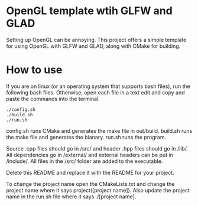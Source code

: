 # OpenGL template wtih GLFW and GLAD
Setting up OpenGL can be annoying. This project offers a simple template for using OpenGL with GLFW and GLAD, along with CMake for building.

# How to use
If you are on linux (or an operating system that supports bash files), run the following bash files. Otherwise, open each file in a text edit and copy and paste the commands into the terminal.
```
./config.sh
./build.sh
./run.sh
```
config.sh runs CMake and generates the make file in out/build. build.sh runs the make file and generates the bianary. run.sh runs the program.

Source .cpp files should go in /src/ and header .hpp files should go in /lib/. All dependencies go in /external/ and external headers can be put in /include/. All files in the /src/ folder are added to the executable.

Delete this README and replace it with the README for your project.

To change the project name open the CMakeLists.txt and change the project name where it says project([project name]). Also update the project name in the run.sh file where it says ./[project name].
